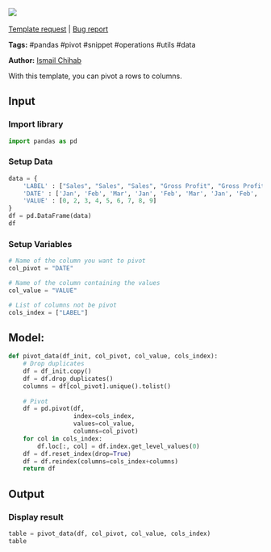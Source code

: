 <a href="https://app.naas.ai/user-redirect/naas/downloader?url=https://raw.githubusercontent.com/jupyter-naas/awesome-notebooks/master/Pandas/Pandas_Pivot_rows_to_columns.ipynb" target="_parent"><img src="https://naasai-public.s3.eu-west-3.amazonaws.com/open_in_naas.svg"/></a><br><br><a href="https://github.com/jupyter-naas/awesome-notebooks/issues/new?assignees=&labels=&template=template-request.md&title=Tool+-+Action+of+the+notebook+">Template request</a> | <a href="https://github.com/jupyter-naas/awesome-notebooks/issues/new?assignees=&labels=bug&template=bug_report.md&title=Pandas+-+Pivot+rows+to+columns:+Error+short+description">Bug report</a>

**Tags:** #pandas #pivot #snippet #operations #utils #data

**Author:** [Ismail Chihab](https://www.linkedin.com/in/ismail-chihab-4b0a04202/)

With this template, you can pivot a rows to columns.

## Input

### Import library


```python
import pandas as pd
```

### Setup Data


```python
data = {
    'LABEL' : ["Sales", "Sales", "Sales", "Gross Profit", "Gross Profit", "Gross Profit", "EBIT", "EBIT", "EBIT"],
    'DATE' : ['Jan', 'Feb', 'Mar', 'Jan', 'Feb', 'Mar', 'Jan', 'Feb', 'Mar'],
    'VALUE' : [0, 2, 3, 4, 5, 6, 7, 8, 9]
}
df = pd.DataFrame(data)
df
```

### Setup Variables


```python
# Name of the column you want to pivot
col_pivot = "DATE"

# Name of the column containing the values
col_value = "VALUE"

# List of columns not be pivot
cols_index = ["LABEL"]
```

## Model:


```python
def pivot_data(df_init, col_pivot, col_value, cols_index):
    # Drop duplicates
    df = df_init.copy()
    df = df.drop_duplicates()
    columns = df[col_pivot].unique().tolist()
    
    # Pivot 
    df = pd.pivot(df,
                  index=cols_index,
                  values=col_value,
                  columns=col_pivot)
    for col in cols_index:
        df.loc[:, col] = df.index.get_level_values(0)
    df = df.reset_index(drop=True)
    df = df.reindex(columns=cols_index+columns)
    return df
```

## Output

### Display result


```python
table = pivot_data(df, col_pivot, col_value, cols_index)
table
```
